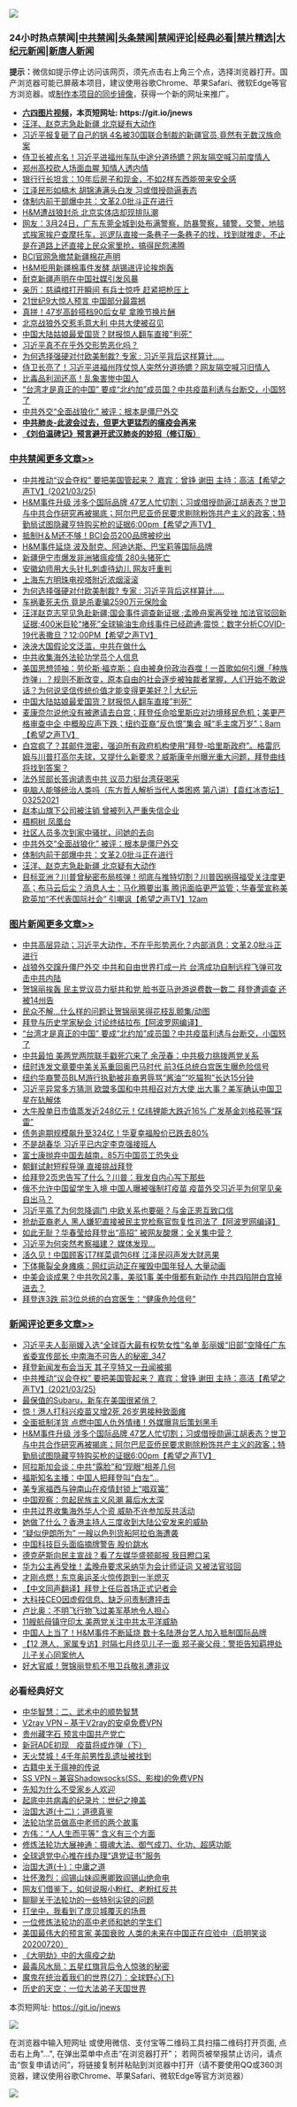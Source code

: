 ![](https://raw.githubusercontent.com/fqnews/bnews/master/64photo/fqnews-qr.jpg)

<div id="tt">
<h3>24小时热点禁闻|<a href="#%E4%B8%AD%E5%85%B1%E7%A6%81%E9%97%BB%E6%9B%B4%E5%A4%9A%E6%96%87%E7%AB%A0">中共禁闻</a>|<a href="#%E5%9B%BE%E7%89%87%E6%96%B0%E9%97%BB%E6%9B%B4%E5%A4%9A%E6%96%87%E7%AB%A0">头条禁闻</a>|<a href="#%E6%96%B0%E9%97%BB%E8%AF%84%E8%AE%BA%E6%9B%B4%E5%A4%9A%E6%96%87%E7%AB%A0">禁闻评论|<a href="#%E5%BF%85%E7%9C%8B%E7%BB%8F%E5%85%B8%E5%A5%BD%E6%96%87">经典必看|<a href="/video.md#%E7%A6%81%E7%89%87%E7%B2%BE%E9%80%89">禁片精选</a>|<a href="https://github.com/fqnews/djy/blob/master/gb/nf1351518.md#1">大纪元新闻</a>|<a href="https://github.com/fqnews/ntdtv/blob/master/gb/prog204.md#1">新唐人新闻</a></h3>
<div><b>提示：</b>微信如提示停止访问该网页，须先点击右上角三个点，选择浏览器打开。国产浏览器可能已屏蔽本项目，建议使用谷歌Chrome、苹果Safari、微软Edge等官方浏览器。或<a href="https://github.com/fqnews/bnews/blob/master/%E5%88%B6%E4%BD%9Cgit%E7%A6%81%E9%97%BB%E9%95%9C%E5%83%8F.md">制作本项目的同步镜像</a>，获得一个新的网址来推广。</div>
<ul>
<li><b><a href="http://d1.bdrive.tk/64.mp4" target="_blank">六四图片视频</a>，本页短网址: https://git.io/jnews</b></li>
<li><a href="/cbnews/20210325/1512385.md">汪洋、赵克志急赴新疆 北京疑有大动作</a></li>
<li><a href="/cbnews/20210325/1512262.md">习近平报复砸了自己的锅 4名被30国联合制裁的新疆官员,竟然有无数汉族命案</a></li>
<li><a href="/comments/20210325/1512257.md">侍卫长被点名！习近平进福州车队中途分道扬镳？网友隔空喊习前度情人</a></li>
<li><a href="/cnnews/20210325/1512511.md">郑州高校砍人场面血腥 知情人透内情</a></li>
<li><a href="/lifebaike/20210325/1512364.md">银行行长坦言：10年后房子和现金，不如2样东西能带来安全感</a></li>
<li><a href="/comments/20210325/1512542.md">江泽民形如槁木 胡锦涛满头白发 习或借授勋逼表态</a></li>
<li><a href="/cbnews/20210325/1512416.md">体制内前干部爆中共：文革2.0批斗正在进行</a></li>
<li><a href="/cnnews/20210325/1512489.md">H&M遭战狼封杀 北京实体店却现排队潮</a></li>
<li><a href="/bannedvideo/20210325/1512581.md">网友：3月24日，广东东莞全城到处布满警察，防暴警察，辅警，交警，地毯式挨家挨户查摩托车，巡逻队直接一条巷子一条巷子的找，找到就推走，不止是在道路上还直接上民众家里抢，搞得民怨沸腾</a></li>
<li><a href="/baitai/20210325/1512492.md">BCI官网急撤禁新疆棉花声明</a></li>
<li><a href="/cnnews/20210325/1512413.md">H&M拒用新疆棉事件发酵 胡锡进评论挨炮轰</a></li>
<li><a href="/headline/20210325/1512513.md">耐克新疆声明在中国社媒引发风暴</a></li>
<li><a href="/comments/20210325/1512514.md">亲历：慈禧棺打开瞬间 有兵士惊呼 赶紧把枪压上</a></li>
<li><a href="/headline/20210325/1512278.md">21世纪9大惊人预言 中国部分最震撼</a></li>
<li><a href="/yule/20210325/1512531.md">真拼！47岁高龄搭档90后女星 拿晚节换片酬</a></li>
<li><a href="/cbnews/20210325/1512370.md">北京战狼外交惹毛意大利 中共大使被召见</a></li>
<li><a href="/cbnews/20210325/1512609.md">中国大陆姑娘最爱国货？财报惊人翻车直接"判死"</a></li>
<li><a href="/ssgc/20210325/1512644.md">习近平真不在乎外交形势恶化吗？</a></li>
<li><a href="/cbnews/20210326/1512770.md">为何选择强硬对付欧美制裁? 专家 : 习近平背后这样算计…..</a></li>
<li><a href="/comments/20210325/1512297.md">侍卫长亮了！习近平进福州阵仗惊人突然分道扬镳？网友隔空喊习旧情人</a></li>
<li><a href="/comments/20210325/1512675.md">比毒品利润还高！乱象害惨中国人</a></li>
<li><a href="/topimagenews/20210325/1512244.md">“台湾才是真正的中国” 要成“北约加”成员国？中共疫苗利诱与台断交，小国怒了</a></li>
<li><a href="/cbnews/20210325/1512486.md">中共外交“全面战狼化” 被评：根本是僵尸外交</a></li>
<li><b><a href="/comments/20200211/1275071.md" target="_blank">中共肺炎-此波会过去，但更大更猛烈的瘟疫会再来</a></b></li>
<li><b><a href="/comments/20200207/1272816.md" target="_blank">《刘伯温碑记》预言避开武汉肺炎的妙招（修订版）</a></b></li>
</ul>
</div>

<div class="catlist">
<h3><a href="/cbnews/" target="_blank">中共禁闻</a><span><a href="/cbnews/" target="_blank" rel="nofollow">更多文章>></a></span></h3>
<ul>
<li><a href="/comments/20210326/1512884.md" target="_blank">中共推动“议会夺权”  要把美国管起来？   嘉宾：曾铮  谢田 主持：高洁【希望之声TV】(2021/03/25)</a></li>
<li><a href="/comments/20210326/1512872.md" target="_blank">H&#038;M事件升级 涉多个国际品牌 47艺人忙切割；习或借授勋逼江胡表态？世卫与中共合作研究再被揭底；阿尔巴尼亚侨民要求剔除粉饰共产主义的政客；特勤局试图隐藏亨特购买枪的证据6:00pm【希望之声TV】</a></li>
<li><a href="/cbnews/20210326/1512805.md" target="_blank">抵制H＆M还不够！BCI会员200品牌被挖出</a></li>
<li><a href="/cbnews/20210326/1512804.md" target="_blank">H&#038;M事件延烧 波及耐克、阿迪达斯、巴宝莉等国际品牌</a></li>
<li><a href="/cbnews/20210326/1512788.md" target="_blank">新疆伊宁市爆发非洲猪瘟疫情 280头猪死亡</a></li>
<li><a href="/cbnews/20210326/1512787.md" target="_blank">安徽幼师用大头针扎刺虐待幼儿 网友吁重判</a></li>
<li><a href="/cbnews/20210326/1512786.md" target="_blank">上海东方明珠电视塔附近浓烟滚滚</a></li>
<li><a href="/cbnews/20210326/1512770.md" target="_blank">为何选择强硬对付欧美制裁? 专家 : 习近平背后这样算计…..</a></li>
<li><a href="/cbnews/20210326/1512755.md" target="_blank">车祸妻死夫伤 竟是杀妻骗2590万元保险金</a></li>
<li><a href="/comments/20210326/1512722.md" target="_blank">汪洋赵克志罕见急赴新疆;国会事件调查新证据 ;孟晚舟案再受挫 加法官驳回新证据;400米巨轮“堵死”全球输油生命线事件已经疏通;震惊：数字分析COVID-19代表撒旦？12:00PM【希望之声TV】</a></li>
<li><a href="/cbnews/20210325/1512649.md" target="_blank">泱泱大国假论文泛滥，中共在做什么</a></li>
<li><a href="/cbnews/20210325/1512630.md" target="_blank">中共收集海外法轮功学员个人信息</a></li>
<li><a href="/cbnews/20210325/1512622.md" target="_blank">美国思想领袖：劳伦斯·福克斯：自由被身份政治吞噬！一首歌如何引爆「种族炸弹」？规则不断改变，原本自由的社会逐步被独裁者掌握，人们开始不敢说话？为何说坚信传统价值才能变得更美好？| 大纪元</a></li>
<li><a href="/cbnews/20210325/1512609.md" target="_blank">中国大陆姑娘最爱国货？财报惊人翻车直接&#8221;判死&#8221;</a></li>
<li><a href="/comments/20210325/1512606.md" target="_blank">麦康奈尔说他没有被邀请去白宫；拜登任命哈里斯应对边境移民危机；美更严格审查中企 中概股应声下跌；纽约亚裔“反仇恨”集会 喊“毛主席万岁”；8am【希望之声TV】</a></li>
<li><a href="/comments/20210325/1512528.md" target="_blank">白宫疯了？其邮件泄密，强迫所有政府机构使用“拜登-哈里斯政府”。格雷厄姆与川普打高尔夫球，又提什么新要求？威斯康辛州曝光重大问题，拜登曲线将找到答案？</a></li>
<li><a href="/cbnews/20210325/1512522.md" target="_blank">法外贸部长答询谴责中共 议员力挺台湾获喝采</a></li>
<li><a href="/comments/20210325/1512508.md" target="_blank">电脑人能够统治人类吗（东方哲人解析当代人类困惑  第八讲）【袁红冰杏坛】 03252021</a></li>
<li><a href="/cbnews/20210325/1512507.md" target="_blank">赵本山旗下公司被注销 曾被列入严重失信企业</a></li>
<li><a href="/cbnews/20210325/1512495.md" target="_blank">梧桐树 凤凰台</a></li>
<li><a href="/cbnews/20210325/1512494.md" target="_blank">社区人员多次到家中骚扰，问她的去向</a></li>
<li><a href="/cbnews/20210325/1512486.md" target="_blank">中共外交“全面战狼化” 被评：根本是僵尸外交</a></li>
<li><a href="/cbnews/20210325/1512416.md" target="_blank">体制内前干部爆中共：文革2.0批斗正在进行</a></li>
<li><a href="/cbnews/20210325/1512385.md" target="_blank">汪洋、赵克志急赴新疆 北京疑有大动作</a></li>
<li><a href="/comments/20210325/1512371.md" target="_blank">目标亚洲？川普曾秘密布局核弹！彻底与推特切割？川普因祸得福受关注度更高；布马云后尘？消息人士：马化腾要出事 腾讯面临更严监管；华春莹宣称美欧英加“不代表国际社会” 引嘲讽【希望之声TV】12am</a></li>

</ul>
</div>
<div class="catlist">
<h3><a href="/topimagenews/" target="_blank">图片新闻</a><span><a href="/topimagenews/" target="_blank" rel="nofollow">更多文章>></a></span></h3>
<ul>
<li><a href="/topimagenews/20210326/1512893.md" target="_blank">中共高层异动；习近平大动作，不在乎形势恶化？内部消息：文革2.0批斗正进行</a></li>
<li><a href="/topimagenews/20210326/1512892.md" target="_blank">战狼外交蹿升僵尸外交 中共和自由世界打成一片 台湾成功自制远程飞弹可攻击中共内陆</a></li>
<li><a href="/topimagenews/20210326/1512883.md" target="_blank">贺锦丽挨轰 民主党议员力挺共和党 脸书亚马逊游说费数一数二 拜登遭调查 还被14州告</a></li>
<li><a href="/topimagenews/20210326/1512852.md" target="_blank">民众不解…什么样的问题让贺锦丽笑得花枝乱颤集/动图</a></li>
<li><a href="/topimagenews/20210325/1512545.md" target="_blank">拜登与历史学家秘会 讨论终结拉布【阿波罗网编译】</a></li>
<li><a href="/topimagenews/20210325/1512244.md" target="_blank">“台湾才是真正的中国” 要成“北约加”成员国？中共疫苗利诱与台断交，小国怒了</a></li>
<li><a href="/topimagenews/20210325/1512208.md" target="_blank">中共最怕 美两党两院联手戳死穴来了 余茂春：中共极力挑拨两党关系</a></li>
<li><a href="/topimagenews/20210325/1512077.md" target="_blank">纽时连发文章要中美关系重回奥巴马时代 前3任总统白宫医生曝危险信号</a></li>
<li><a href="/topimagenews/20210325/1512027.md" target="_blank">纽约华裔警员BLM游行执勤被非裔男辱骂“酱油”“吃猫狗”长达15分钟</a></li>
<li><a href="/topimagenews/20210324/1511859.md" target="_blank">习近平异常多方猜测 欧盟多国和中共相召对方大使 出大事？美军确认中国卫星在轨解体</a></li>
<li><a href="/topimagenews/20210324/1511599.md" target="_blank">大牛股单日市值蒸发近248亿元！亿纬锂能大跌近16% 广发基金刘格菘等“踩雷”</a></li>
<li><a href="/topimagenews/20210324/1511598.md" target="_blank">债务逾期规模飙升至324亿！华夏幸福股价已跌去80%</a></li>
<li><a href="/topimagenews/20210324/1511521.md" target="_blank">不是胡春华 习近平已内定李克强接班人</a></li>
<li><a href="/topimagenews/20210324/1511503.md" target="_blank">富士康抛弃中国去越南，85万中国员工恐失业</a></li>
<li><a href="/topimagenews/20210324/1511413.md" target="_blank">朝鲜试射短程导弹 直接挑战拜登</a></li>
<li><a href="/topimagenews/20210324/1511250.md" target="_blank">给拜登2页忠告写了什么？川普：我发自内心写下那些</a></li>
<li><a href="/topimagenews/20210323/1511203.md" target="_blank">俄不允许中国留学生入境 中国人曝被强制打疫苗 疫苗外交习近平为何罕见亲自出马？</a></li>
<li><a href="/topimagenews/20210323/1511077.md" target="_blank">习近平蔫了为何忽降调门 中欧关系也要砸？与金正恩互致口信</a></li>
<li><a href="/topimagenews/20210323/1511075.md" target="_blank">抢劫亚裔老人 黑人嫌犯直接被民主党检察官恢复性司法了【阿波罗网编译】</a></li>
<li><a href="/topimagenews/20210323/1510854.md" target="_blank">如此无耻？华春莹给拜登出“高招” 被网友酸爆：全关集中营？</a></li>
<li><a href="/topimagenews/20210323/1510762.md" target="_blank">习近平为何突然考察福建？ 媒体发现…</a></li>
<li><a href="/topimagenews/20210323/1510761.md" target="_blank">活久见！中国顾客订7样菜调包6样 江泽民闷声发大财恶果</a></li>
<li><a href="/topimagenews/20210323/1510748.md" target="_blank">下体撕裂全身瘫痪：网红运动正在摧毁中国年轻人 大量动画</a></li>
<li><a href="/topimagenews/20210323/1510687.md" target="_blank">中美会谈成果？中共吹风2事，美驳1事 美中俄都有新动作 中共四陷阱白宫掉进去？</a></li>
<li><a href="/topimagenews/20210323/1510664.md" target="_blank">拜登连3跌 前3位总统的白宫医生：“健康危险信号”</a></li>

</ul>
</div>
<div class="catlist">
<h3><a href="/comments/" target="_blank">新闻评论</a><span><a href="/comments/" target="_blank" rel="nofollow">更多文章>></a></span></h3>
<ul>
<li><a href="/comments/20210326/1512890.md" target="_blank">习近平夫人彭丽媛入选“全球百大最有权势女性”名单 彭丽媛“旧部”空降任广东省委宣传部长 中南海不可告人的秘密_347</a></li>
<li><a href="/comments/20210326/1512886.md" target="_blank">拜登新闻发布会当天 其子亨特又一丑闻被揭</a></li>
<li><a href="/comments/20210326/1512884.md" target="_blank">中共推动“议会夺权”  要把美国管起来？   嘉宾：曾铮  谢田 主持：高洁【希望之声TV】(2021/03/25)</a></li>
<li><a href="/comments/20210326/1512877.md" target="_blank">最保值的Subaru，新车在美国很紧俏？</a></li>
<li><a href="/comments/20210326/1512875.md" target="_blank">惊！港人打科兴疫苗又增2死 26岁男接种致面瘫</a></li>
<li><a href="/comments/20210326/1512874.md" target="_blank">全面抵制洋货 点燃中国人仇外情绪！外媒曝背后策划黑手</a></li>
<li><a href="/comments/20210326/1512872.md" target="_blank">H&#038;M事件升级 涉多个国际品牌 47艺人忙切割；习或借授勋逼江胡表态？世卫与中共合作研究再被揭底；阿尔巴尼亚侨民要求剔除粉饰共产主义的政客；特勤局试图隐藏亨特购买枪的证据6:00pm【希望之声TV】</a></li>
<li><a href="/comments/20210326/1512871.md" target="_blank">阿拉斯加会谈：中共“露脸”和“现眼”相差几何</a></li>
<li><a href="/comments/20210326/1512870.md" target="_blank">福斯知名主播：中国人把拜登叫“白左”…</a></li>
<li><a href="/comments/20210326/1512869.md" target="_blank">美专家福西与钟南山在疫情封锁上“唱双簧”</a></li>
<li><a href="/comments/20210326/1512862.md" target="_blank">中国观察：忽起民族主义风潮 幕后水太深</a></li>
<li><a href="/comments/20210326/1512861.md" target="_blank">中共过界收集海外华人个资 威胁不许参加反共活动</a></li>
<li><a href="/comments/20210326/1512853.md" target="_blank">她做了什么？香港主持人三度收到大陆公安发来的威胁</a></li>
<li><a href="/comments/20210326/1512841.md" target="_blank">“疑似伊朗所为” 一艘以色列货船阿拉伯海遭袭</a></li>
<li><a href="/comments/20210326/1512840.md" target="_blank">中国科技巨头面临摘牌警告 股价跳水</a></li>
<li><a href="/comments/20210326/1512836.md" target="_blank">德克萨斯向民主宣战？看了左媒华盛顿邮报 我目瞪口呆</a></li>
<li><a href="/comments/20210326/1512835.md" target="_blank">华为公主再受挫！孟晚舟要求采纳华为会计师证词 又被法官驳回</a></li>
<li><a href="/comments/20210326/1512834.md" target="_blank">才刚点燃！东京奥运圣火惊传跑到一半熄灭</a></li>
<li><a href="/comments/20210326/1512833.md" target="_blank">【中文同声翻译】拜登上任后首场正式记者会</a></li>
<li><a href="/comments/20210326/1512831.md" target="_blank">大科技CEO因虚假信息、缺乏问责制遭抨击</a></li>
<li><a href="/comments/20210326/1512814.md" target="_blank">卢比奥：不明飞行物飞过美军基地令人担心</a></li>
<li><a href="/comments/20210326/1512813.md" target="_blank">11艘航母镇守印太 美两党关注中共太平洋威胁</a></li>
<li><a href="/comments/20210326/1512800.md" target="_blank">中国人上当了！H&#038;M事件不断延烧 数十名陆港台艺人加入抵制国际品牌</a></li>
<li><a href="/comments/20210326/1512799.md" target="_blank">【12 港人．家属专访】时隔七月终见儿子一面 郑子豪父母：警拒告知羁押处 儿子关心同案他人</a></li>
<li><a href="/comments/20210326/1512798.md" target="_blank">好大官威！贺锦丽登机不甩卫兵敬礼遭非议</a></li>

</ul>
</div>

<div class="catlist">
<h3>必看经典好文</h3>
<ul>
<li><a href="/comments/20200605/783249.md" target="_blank">中华智慧：二、武术中的顺势智慧</a></li>
<li><a href="/comments/20200112/1257608.md" target="_blank">V2ray VPN &#8211; 基于V2ray的安卓免费VPN</a></li>
<li><a href="/comments/20210226/1494382.md" target="_blank">贵州藏字石 预言中国共产党亡</a></li>
<li><a href="/headline/20200908/1392940.md" target="_blank">新冠ADE初现　疫苗将成炸弹（下）</a></li>
<li><a href="/ccpdope/20181219/1049286.md" target="_blank">天火焚城！4千年前男性乱遗址被找到</a></li>
<li><a href="/ccpdope/20200531/1337409.md" target="_blank">古籍中关于瘟神的传说</a></li>
<li><a href="/comments/20191231/1250654.md" target="_blank">SS VPN &#8211; 兼容Shadowsocks(SS、影梭)的免费VPN</a></li>
<li><a href="/comments/20200620/1346848.md" target="_blank">先知为什么不受家乡人欢迎</a></li>
<li><a href="/comments/20200702/1354076.md" target="_blank">起底中共病毒的纪录片：世纪之掩盖</a></li>
<li><a href="/cbnews/20180318/916241.md" target="_blank">治国大道(十二)：道德真鉴</a></li>
<li><a href="/comments/20200629/1352533.md" target="_blank">法轮功学员做高中老师的两个故事</a></li>
<li><a href="/comments/20200720/1363377.md" target="_blank">方伟：“人人生而平等” 含义有三个方面</a></li>
<li><a href="/comments/20191203/1234383.md" target="_blank">修炼法轮功大展神通：摄魂大法、御气成刀、化功、超感功能</a></li>
<li><a href="/cbnews/20200819/1382346.md" target="_blank">全球退党中心推在线办理“退党证书”服务</a></li>
<li><a href="/cbnews/20180316/915423.md" target="_blank">治国大道(十)：中庸之道</a></li>
<li><a href="/cbnews/20200727/1366904.md" target="_blank">壮怀激烈：阎锡山妹阎惠卿致阎锡山绝命电</a></li>
<li><a href="/comments/20200712/1359630.md" target="_blank">网友们借鉴下，如何说服小粉红、老粉红反共</a></li>
<li><a href="/comments/20190417/1114875.md" target="_blank">聊聊关于法轮功的一些特别尖锐的问题</a></li>
<li><a href="/comments/20201015/1414242.md" target="_blank">打坐中，我看到了庞贝城覆灭的场景</a></li>
<li><a href="/cbnews/20200702/1354550.md" target="_blank">一位修炼法轮功的高中老师和她的学生们</a></li>
<li><a href="/bannedvideo/20210227/1495046.md" target="_blank">美国最伟大的预言家 美国衰败 人类的未来在中国正在应验中（启明笑谈20200720）</a></li>
<li><a href="/comments/20200203/1269785.md" target="_blank">《大明劫》中的大瘟疫之劫</a></li>
<li><a href="/cbnews/20201005/1408304.md" target="_blank">最毒风水局：五星红旗背后令人惊骇的秘密</a></li>
<li><a href="/comments/20181224/1052333.md" target="_blank">魔鬼在统治着我们的世界(27)：全球野心(下)</a></li>
<li><a href="/tculture/20121025/73067.md" target="_blank">历史的天空：一位大法弟子天国世界</a></li>

</ul>
</div>

本页短网址: https://git.io/jnews

![](https://raw.githubusercontent.com/fqnews/bnews/master/64photo/fqnews-qr.jpg)

在浏览器中输入短网址 或使用微信、支付宝等二维码工具扫描二维码打开页面, 点击右上角"...", 在弹出菜单中点击“在浏览器打开”； 若网页被举报禁止访问，请点击“恢复申请访问”，将链接复制并粘贴到浏览器中打开（请不要使用QQ或360浏览器，建议使用谷歌Chrome、苹果Safari、微软Edge等官方浏览器）

![](https://raw.githubusercontent.com/fqnews/bnews/master/64photo/wx.jpg)